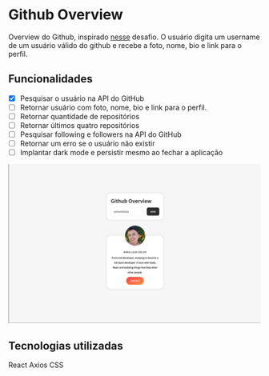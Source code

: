 # Github Overview

Overview do Github, inspirado [nesse](https://github.com/florinpop17/app-ideas/blob/master/Projects/2-Intermediate/GitHub-Profiles.md) desafio. O usuário digita um username de um usuário válido do github e recebe a foto, nome, bio e link para o perfil.

## Funcionalidades
- [x] Pesquisar o usuário na API do GitHub
- [ ] Retornar usuário com foto, nome, bio e link para o perfil.
- [ ] Retornar quantidade de repositórios
- [ ] Retornar últimos quatro repositórios
- [ ] Pesquisar following e followers na API do GitHub
- [ ] Retornar um erro se o usuário não existir
- [ ] Implantar dark mode e persistir mesmo ao fechar a aplicação

![](/gitImages/projectOverview.png)

## Tecnologias utilizadas
React
Axios
CSS